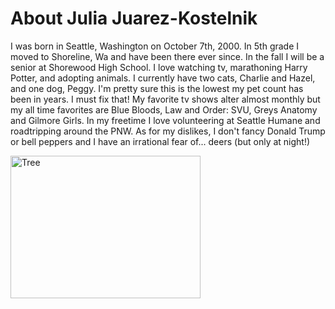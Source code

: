 <!DOCTYPE html>
<html>
<head>
</head>
<body>
<h1>About Julia Juarez-Kostelnik</h1>
<p>I was born in Seattle, Washington on October 7th, 2000. In 5th grade I moved to Shoreline, Wa and have been there ever since. In the fall I will be a senior at Shorewood High School. I love watching tv, marathoning Harry Potter, and adopting animals. I currently have two cats, Charlie and Hazel, and one dog, Peggy. I'm pretty sure this is the lowest my pet count has been in years. I must fix that! My favorite tv shows alter almost monthly but my all time favorites are Blue Bloods, Law and Order: SVU, Greys Anatomy and Gilmore Girls. In my freetime I love volunteering at Seattle Humane and roadtripping around the PNW. As for my dislikes, I don't fancy Donald Trump or bell peppers and I have an irrational fear of... deers (but only at night!)</p>
<img src="https://upload.wikimedia.org/wikipedia/commons/e/eb/Ash_Tree_-_geograph.org.uk_-_590710.jpg" alt="Tree" style="width:304px;height:228px;">


</body>
</html>

